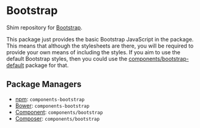 Bootstrap
=========

Shim repository for [Bootstrap](http://getbootstrap.com).

This package just provides the basic Bootstrap JavaScript in the package. This
means that although the stylesheets are there, you will be required to provide
your own means of including the styles. If you aim to use the default Bootstrap
styles, then you could use the [components/bootstrap-default](http://github.com/components/bootstrap-default)
package for that.

Package Managers
----------------

* [npm](http://npmjs.org/package/components-bootstrap): `components-bootstrap`
* [Bower](http://github.com/bower/): `components-bootstrap`
* [Component](https://github.com/component/component): `components/bootstrap`
* [Composer](http://packagist.org/packages/components/bootstrap): `components/bootstrap`
